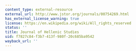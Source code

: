 ```yaml
---
content_type: external-resource
external_url: http://www.jstor.org/journals/00754269.html
has_external_license_warning: true
license: https://en.wikipedia.org/wiki/All_rights_reserved
status: ''
title: Journal of Hellenic Studies
uid: f7827c84-f3b7-413f-980f-20c685ba9542
wayback_url: ''
---
```

